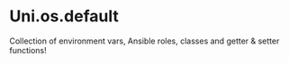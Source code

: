 # Uni.os.default
Collection of environment vars, Ansible roles, classes and getter &amp; setter functions!
